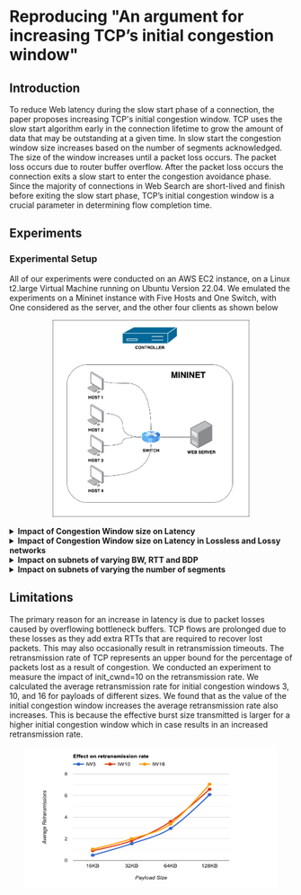 # Reproducing "An argument for increasing TCP’s initial congestion window"

## Introduction
To reduce Web latency during the slow start phase of a connection, the paper proposes increasing TCP's initial congestion window. TCP uses the slow start algorithm early in the connection lifetime to grow the amount of data that may be outstanding at a given time. In slow start the congestion window size increases based on the number of segments acknowledged. The size of the window increases until a packet loss occurs. The packet loss occurs due to router buffer overflow. After the packet loss occurs the connection exits a slow start to enter the congestion avoidance phase. Since the majority of connections in Web Search are short-lived and finish before exiting the slow start phase, TCP’s initial congestion window is a crucial parameter in determining flow completion time.

## Experiments

### Experimental Setup

All of our experiments were conducted on an AWS EC2 instance, on a Linux t2.large Virtual Machine running on Ubuntu Version 22.04. We emulated the experiments on a Mininet instance with Five Hosts and One Switch, with One considered as the server, and the other four clients as shown below
<p align="center">
  <img src="/images/experimental_setup.png" width="350" height="350" />
</p>

<details>
<summary><b>Impact of Congestion Window size on Latency</b></summary>
Add here
</details>

<details>
<summary><b>Impact of Congestion Window size on Latency in Lossless and Lossy networks</b></summary>
Add here
</details>

<details>
<summary><b>Impact on subnets of varying BW, RTT and BDP</b></summary>
Add here
</details>

<details>
<summary><b>Impact on subnets of varying the number of segments</b></summary>
Add here
</details>

## Limitations
The primary reason for an increase in latency is due to packet losses caused by overflowing bottleneck buffers. TCP flows are prolonged due to these losses as they add extra RTTs that are required to recover lost packets. This may also occasionally result in retransmission timeouts. The retransmission rate of TCP represents an upper bound for the percentage of packets lost as a result of congestion. We conducted an experiment to measure the impact of init_cwnd=10 on the retransmission rate. We calculated the average retransmission rate for initial congestion windows 3, 10, and 16 for payloads of different sizes. We found that as the value of the initial congestion window increases the average retransmission rate also increases. This is because the effective burst size transmitted is larger for a higher initial congestion window which in case results in an increased retransmission rate.

<p align="center">
  <img src="/images/effect_on_retransmission_rate.png" width="450" height="250" />
</p>
